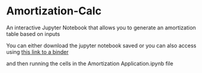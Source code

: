 # Amortization-Calc
An interactive Jupyter Notebook that allows you to generate an amortization table based on inputs

You can either download the jupyter notebook saved or you can also access using [this link to a binder](https://mybinder.org/v2/gh/YungTaxReturn13/Amortization-Calc/1306507ffa22125074df257009bcaaf669aa8869)

and then running the cells in the Amortization Application.ipynb file
